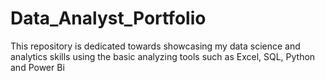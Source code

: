 # Data_Analyst_Portfolio
This repository is dedicated towards showcasing my data science and analytics skills using the basic analyzing tools such as Excel, SQL, Python and Power Bi
